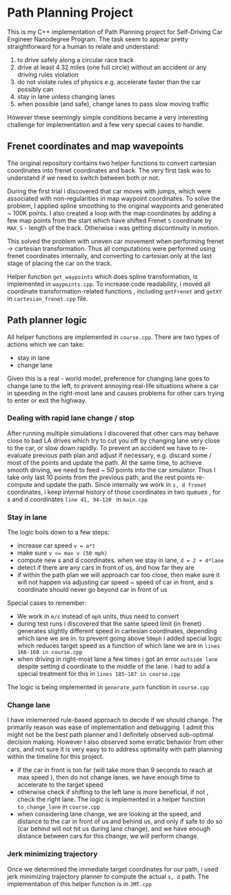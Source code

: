 # Path Planning Project
This is my C++ implementation of Path Planning project for Self-Driving Car Engineer Nanodegree Program.
The task seem to appear pretty straightforward for a human to relate and understand: 

1. to drive safely along a circular race track
2. drive at least 4.32 miles (one full circle) without an accident or any driving rules violation
3. do not violate rules of physics e.g. accelerate faster than the car possibly can
4. stay in lane unless changing lanes
5. when possible (and safe), change lanes to pass slow moving traffic

However these seemingly simple conditions became a very interesting challenge 
for implementation and a few very special cases to handle.


## Frenet coordinates and map wavepoints
The original repository contains two helper functions to convert 
cartesian coordinates into frenet coordinates and back. The very first task 
was to understand if we need to switch between both or not. 

During the first trial i discovered that car moves with jumps, which were
 associated with non-regularities
in map waypoint coordinates. To solve the problem, I applied spline smoothing
to the original waypoints and generated ~ 100K points. 
I also created a loop with the map coordinates by adding a few map points from the start
which have shifted Frenet `S` coordinate by `MAX_S` - length of the track. Otherwise
i was getting discontinuity in motion.

This solved the problem with uneven car movement when performing frenet -> cartesian transformation.
Thus all computations were performed using frenet coordinates internally,
and converting to cartesian only at the last stage of placing the car on the track.

Helper function `get_waypoints` which does spline transformation, is implemented in `waypoints.cpp`.
To increase code readability, i moved all coordinate transformation-related
functions , including `getFrenet` and `getXY` in `cartesian_frenet.cpp` file.

## Path planner logic
All helper functions are implemented in `course.cpp`. There are two types of actions which we can take:
* stay in lane
* change lane

Given this is a real - world model, preference for changing lane goes to 
change lane to the left, to prevent annoying real-life situations where a car 
in speeding in the right-most lane and causes problems for other cars trying to enter or exit the highway.

### Dealing with rapid lane change / stop
After running multiple simulations I discovered that other cars may behave close to 
bad LA drives which try to cut you off by changing lane very close to the car, or 
slow down rapidly. To prevent an accident we have to re-evaluate previous
path plan and adjust if necessary, e.g. discard some / most of the points and update the path.
At the same time, to achieve smooth driving, we need to feed ~ 50 points into the car simulator.
Thus I take only last 10 points from the previous path, and the rest points re-compute and update the path.
Since internally we work in `s, d frenet` coordinates, i keep internal history 
of those coordinates in two queues , for s and d coordinates `line 41, 94-120 ` in `main.cpp` 
### Stay in lane
The logic boils down to a few steps:
 * increase car speed `v = a*t`
 * make sure `v <= max v (50 mph)`
 * compute new s and d coordinates. when we stay in lane, `d = 2 + 4*lane`
 * detect if there are any cars in front of us, and how far they are
 * if within the path plan we will approach car too close, then make sure it will not happen
 via adjusting car speed ~ speed of car in front, and s coordinate should  never go beyond car in front of us
 
Special cases to remember:
 * We work in `m/s` instead of `mph` units, thus need to convert
 * during test runs i discovered that the same speed limit (in frenet) 
 generates slightly different speed in cartesian coordinates, depending which lane we are in.
 to prevent going above `50mph` i added special logic which reduces target speed as a function of 
 which lane we are in `lines 166-168 in course.cpp`
 * when driving in right-most lane a few times i got an error `outside lane` despite setting
 d coordinate to the middle of the lane. i had to add a special treatment for this
 in `lines 185-187 in course.cpp`
 
 The logic is being implemented in `generate_path` function in  `course.cpp`
### Change lane
I have imlemented rule-based approach to decide if we should change. The primarily reason
was ease of implementation and debugging. I admit this might not be the best 
path planner and I definitely observed sub-optimal decision making.
However I also observed some erratic behavior from other cars, and not sure 
it is very easy to to address optimality with path planning within the 
timeline for this project.

* if the car in front is too far (will take more than 
9 seconds to reach at max speed ), then do not change lanes. we have enough time to accelerate to the
target speed
* otherwise check if shifting to the left lane is more beneficial, if not , check the 
right lane. The logic is implemented in  a helper function `to_change_lane` in `course.cpp`
* when considering lane change, we are looking at the speed, and distance
to the car in front of us and behind us, and only if safe to do so (car behind will not hit us during lane change), and we have 
enough distance between cars for this change, we will perform change.

### Jerk minimizing trajectory
Once we determined the immediate target coordinates for our path, 
i used jerk minimizing trajectory planner to compute the actual 
`s, d` path. The implementation of this helper function is in `JMT.cpp`
